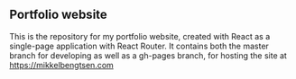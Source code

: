 ## Portfolio website

This is the repository for my portfolio website, created with React as a single-page application with React Router.
It contains both the master branch for developing as well as a gh-pages branch, for hosting the site at https://mikkelbengtsen.com
